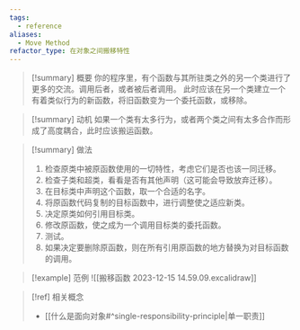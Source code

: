 ```yaml
---
tags:
  - reference
aliases:
  - Move Method
refactor_type: 在对象之间搬移特性
---
```

> [!summary] 概要
> 你的程序里，有个函数与其所驻类之外的另一个类进行了更多的交流。调用后者，或者被后者调用。
> 此时应该在另一个类建立一个有着类似行为的新函数，将旧函数变为一个委托函数，或移除。

> [!summary] 动机
> 如果一个类有太多行为，或者两个类之间有太多合作而形成了高度耦合，此时应该搬运函数。

> [!summary] 做法
> 1. 检查原类中被原函数使用的一切特性，考虑它们是否也该一同迁移。
> 2. 检查子类和超类，看看是否有其他声明（这可能会导致放弃迁移）。
> 3. 在目标类中声明这个函数，取一个合适的名字。
> 4. 将原函数代码复制的目标函数中，进行调整使之适应新类。
> 5. 决定原类如何引用目标类。
> 6. 修改原函数，使之成为一个调用目标类的委托函数。
> 7. 测试。
> 8. 如果决定要删除原函数，则在所有引用原函数的地方替换为对目标函数的调用。

> [!example] 范例
> ![[搬移函数 2023-12-15 14.59.09.excalidraw]]

> [!ref] 相关概念
> - [[什么是面向对象#^single-responsibility-principle|单一职责]]